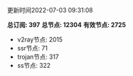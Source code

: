更新时间2022-07-03 09:31:08

**总订阅: 397**
**总节点: 12304**
**有效节点: 2725**
- v2ray节点: 2015
- ssr节点: 71
- trojan节点: 317
- ss节点: 322
